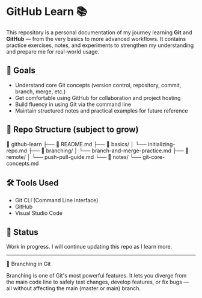 # GitHub Learn 📚

This repository is a personal documentation of my journey learning **Git** and **GitHub** — from the very basics to more advanced workflows. It contains practice exercises, notes, and experiments to strengthen my understanding and prepare me for real-world usage.

## 🎯 Goals
- Understand core Git concepts (version control, repository, commit, branch, merge, etc.)
- Get comfortable using GitHub for collaboration and project hosting
- Build fluency in using Git via the command line
- Maintain structured notes and practical examples for future reference

## 📂 Repo Structure (subject to grow)
📁 github-learn
├── 📄 README.md
├── 📁 basics/
│ └── initializing-repo.md
├── 📁 branching/
│ └── branch-and-merge-practice.md
├── 📁 remote/
│ └── push-pull-guide.md
└── 📁 notes/
└── git-core-concepts.md

## 🛠️ Tools Used
- Git CLI (Command Line Interface)
- GitHub
- Visual Studio Code

## 🚧 Status
Work in progress. I will continue updating this repo as I learn more.

---

🌿 Branching in Git

Branching is one of Git's most powerful features. It lets you diverge from the main code line to safely test changes, develop features, or fix bugs — all without affecting the main (master or main) branch.
